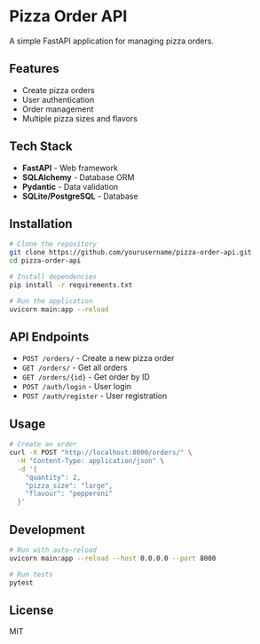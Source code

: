 # Pizza Order API

A simple FastAPI application for managing pizza orders.

## Features

- Create pizza orders
- User authentication
- Order management
- Multiple pizza sizes and flavors

## Tech Stack

- **FastAPI** - Web framework
- **SQLAlchemy** - Database ORM
- **Pydantic** - Data validation
- **SQLite/PostgreSQL** - Database

## Installation

```bash
# Clone the repository
git clone https://github.com/yourusername/pizza-order-api.git
cd pizza-order-api

# Install dependencies
pip install -r requirements.txt

# Run the application
uvicorn main:app --reload
```

## API Endpoints

- `POST /orders/` - Create a new pizza order
- `GET /orders/` - Get all orders
- `GET /orders/{id}` - Get order by ID
- `POST /auth/login` - User login
- `POST /auth/register` - User registration

## Usage

```bash
# Create an order
curl -X POST "http://localhost:8000/orders/" \
  -H "Content-Type: application/json" \
  -d '{
    "quantity": 2,
    "pizza_size": "large",
    "flavour": "pepperoni"
  }'
```

## Development

```bash
# Run with auto-reload
uvicorn main:app --reload --host 0.0.0.0 --port 8000

# Run tests
pytest
```

## License

MIT

